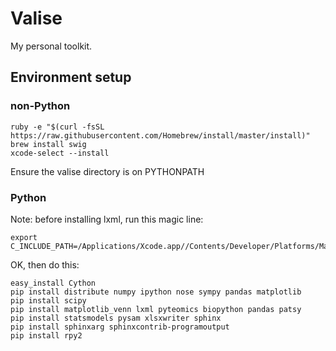 Valise
======

My personal toolkit.

## Environment setup

### non-Python

    ruby -e "$(curl -fsSL https://raw.githubusercontent.com/Homebrew/install/master/install)"
    brew install swig
    xcode-select --install

Ensure the valise directory is on PYTHONPATH

### Python

Note: before installing lxml, run this magic line:

    export C_INCLUDE_PATH=/Applications/Xcode.app//Contents/Developer/Platforms/MacOSX.platform/Developer/SDKs/MacOSX10.10.sdk/usr/include/libxml2:$C_INCLUDE_PATH

OK, then do this:

    easy_install Cython
    pip install distribute numpy ipython nose sympy pandas matplotlib 
    pip install scipy 
    pip install matplotlib_venn lxml pyteomics biopython pandas patsy 
    pip install statsmodels pysam xlsxwriter sphinx 
    pip install sphinxarg sphinxcontrib-programoutput
    pip install rpy2
